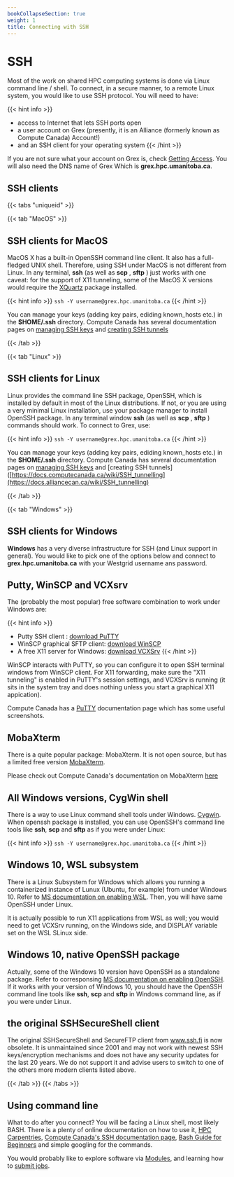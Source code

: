 ```yaml
---
bookCollapseSection: true
weight: 1
title: Connecting with SSH
---
```


# SSH

Most of the work on shared HPC computing systems is done via Linux command line / shell. To connect, in a secure manner, to a remote Linux system, you would like to use SSH protocol. You will need to have:

{{< hint info >}}
* access to Internet that lets SSH ports open 
* a user account on Grex (presently, it is an Alliance (formerly known as Compute Canada) Account!)
* and an SSH client for your operating system
{{< /hint >}}

If you are not sure what your account on Grex is, check [Getting Access](https://alliancecan.ca/en/services/advanced-research-computing/account-management/apply-account). You will also need the DNS name of Grex Which is **grex.hpc.umanitoba.ca**.

## SSH clients

{{< tabs "uniqueid" >}}

{{< tab "MacOS" >}}

<!-- # MacOS SSH clients -->

## SSH clients for  **MacOS**

MacOS X has a built-in OpenSSH command line client. It also has a full-fledged UNIX shell. Therefore, using SSH under MacOS is not different from Linux. In any terminal, **ssh** (as well as **scp** , **sftp** ) just works with one caveat: for the support of X11 tunneling, some of the MacOS X versions would require the [XQuartz](https://www.xquartz.org/) package installed. 

{{< hint info >}}
  ```ssh -Y username@grex.hpc.umanitoba.ca```
{{< /hint >}}

You can manage your keys (adding key pairs, ediding known_hosts etc.) in the  __$HOME/.ssh__ directory. Compute Canada has several documentation pages on [managing SSH keys](https://docs.alliancecan.ca/wiki/Using_SSH_keys_in_Linux) and [creating SSH tunnels](https://docs.alliancecan.ca/wiki/SSH_tunnelling)

{{< /tab >}}

{{< tab "Linux" >}}

<!-- # Linux SSH clients -->

## SSH clients for  **Linux** 

Linux provides the command line SSH package, OpenSSH, which is installed by default in most of the Linux distributions. If not, or you are using a very minimal Linux installation, use your package manager to install OpenSSH package. In any terminal window **ssh** (as well as **scp** , **sftp** ) commands should work. To connect to Grex, use:

{{< hint info >}}
  ```ssh -Y username@grex.hpc.umanitoba.ca```
{{< /hint >}}

You can manage your keys (adding key pairs, ediding known_hosts etc.) in the __$HOME/.ssh__ directory. Compute Canada has several documentation pages on [managing SSH keys](https://docs.alliancecan.ca/wiki/Using_SSH_keys_in_Linux) and [creating SSH tunnels]([https://docs.computecanada.ca/wiki/SSH_tunnelling](https://docs.alliancecan.ca/wiki/SSH_tunnelling)

{{< /tab >}}

{{< tab "Windows" >}}

## SSH clients for **Windows**

**Windows** has a very diverse infrastructure for SSH (and Linux support in general). You would like to pick one of the options below and connect to **grex.hpc.umanitoba.ca** with your Westgrid username ans password.

## Putty, WinSCP and VCXsrv

The (probably the most popular) free software combination to work under Windows are:

{{< hint info >}}
* Putty SSH client : [download PuTTY](https://www.chiark.greenend.org.uk/~sgtatham/putty/latest.html)
* WinSCP graphical SFTP client: [download WinSCP](https://winscp.net/eng/index.php)
* A free X11 server for Windows: [download VCXSrv](https://sourceforge.net/projects/vcxsrv/)
{{< /hint >}}

WinSCP interacts with PuTTY, so you can configure it to open SSH terminal windows from WinSCP client. For X11 forwarding, make sure the "X11 tunneling" is enabled in PuTTY's session settings, and VCXSrv is running (it sits in the system tray and does nothing unless you start a graphical X11 appication).

Compute Canada has a [PuTTY](https://docs.alliancecan.ca/wiki/Connecting_with_PuTTY) documentation page which has some useful screenshots.

## MobaXterm

There is a quite popular package: MobaXterm. It is not open source, but has a limited free version [MobaXterm](https://mobaxterm.mobatek.net/download.html). 

Please check out Compute Canada's documentation on MobaXterm [here](https://docs.alliancecan.ca/wiki/Connecting_with_MobaXTerm)

## All Windows versions, CygWin shell

There is a way to use Linux command shell tools under Windows. [Cygwin](https://www.cygwin.com/). When openssh package is installed, you can use OpenSSH's command line tools like **ssh**, **scp** and **sftp** as if you were under Linux: 

{{< hint info >}}
  ```ssh -Y username@grex.hpc.umanitoba.ca```
{{< /hint >}}

## Windows 10, WSL subsystem

There is a Linux Subsystem for Windows which allows you running a containerized instance of Lunux (Ubuntu, for example) from under Windows 10. Refer to [MS documentation on enabling WSL](https://docs.microsoft.com/en-us/windows/wsl/install-win10). Then, you will have same OpenSSH under Linux. 

It is actually possible to run X11 applications from WSL as well; you would need to get VCXSrv running, on the Windows side, and DISPLAY variable set on the WSL SLinux side.

## Windows 10, native OpenSSH package

Actually, some of the Windows 10 version have OpenSSH as a standalone package. Refer to corresponsing [MS documentation on enabling OpenSSH](https://docs.microsoft.com/en-us/windows-server/administration/openssh/openssh_install_firstuse). If it works with your version of Windows 10, you should have the OpenSSH command line tools like **ssh**, **scp** and **sftp** in Windows command line, as if you were under Linux.

## the original SSHSecureShell client

The original SSHSecureShell and SecureFTP client from www.ssh.fi is now obsolete. It is unmaintained since 2001 and may not work with newest SSH keys/encryption mechanisms and does not have any security updates for the last 20 years. We do not support it and advise users to switch to one of the others more modern clients listed above.

{{< /tab >}}
{{< /tabs >}}

## Using command line

What to do after you connect? You will be facing a Linux shell, most likely BASH. There is a plenty of online documentation on how to use it, [HPC Carpentries](https://hpc-carpentry.github.io/hpc-shell/), [Compute Canada's SSH documentation page](https://docs.computecanada.ca/wiki/SSH), [Bash Guide for Beginners](https://www.tldp.org/LDP/Bash-Beginners-Guide/html/Bash-Beginners-Guide.html) and simple googling for the commands.

You would probably like to explore software via [Modules](/docs/grex/software), and learning how to [submit jobs](/docs/grex/running).

